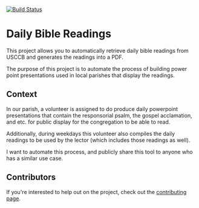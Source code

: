 [![Build Status](https://travis-ci.org/darrensapalo/daily-bible-readings.svg?branch=master)](https://travis-ci.org/darrensapalo/daily-bible-readings)

# Daily Bible Readings

This project allows you to automatically retrieve daily bible readings from USCCB and generates the readings into a PDF.

The purpose of this project is to automate the process of building power point presentations used in local parishes that display the readings.

## Context

In our parish, a volunteer is assigned to do produce daily powerpoint presentations that contain the responsorial psalm, the gospel acclamation, and etc. for public display for the congregation to be able to read.

Additionally, during weekdays this volunteer also compiles the daily readings to be used by the lector (which includes those readings as well).

I want to automate this process, and publicly share this tool to anyone who has a similar use case.

## Contributors

If you're interested to help out on the project, check out the [contributing page](./CONTRIBUTING.md).

